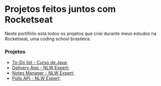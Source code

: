 # Projetos feitos juntos com Rocketseat

Neste portifólio está todos os projetos que criei durante meus estudos na Rocketseat, uma coding school brasileira.

### Projetos

  - [To-Do list - Curso de Java;](https://github.com/righigor/rocketseat/tree/main/curso-gratuito-java)
  - [Delivery App - NLW Expert;](https://github.com/righigor/rocketseat/tree/main/nlw-expert/delivery-app)
  - [Notes Manager - NLW Expert;](https://github.com/righigor/rocketseat/tree/main/nlw-expert/notes-app)
  - [Polls API - NLW Expert;](https://github.com/righigor/rocketseat/tree/main/nlw-expert/polls-app)